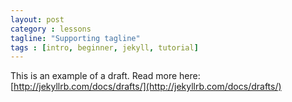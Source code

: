 ```yaml
---
layout: post
category : lessons
tagline: "Supporting tagline"
tags : [intro, beginner, jekyll, tutorial]
---
```


This is an example of a draft. Read more here: [http://jekyllrb.com/docs/drafts/](http://jekyllrb.com/docs/drafts/)
